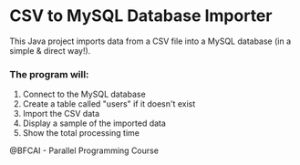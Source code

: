 # CSV to MySQL Database Importer

This Java project imports data from a CSV file into a MySQL database (in a simple & direct way!).

### The program will:

1. Connect to the MySQL database
2. Create a table called "users" if it doesn't exist
3. Import the CSV data
4. Display a sample of the imported data
5. Show the total processing time

@BFCAI - Parallel Programming Course

